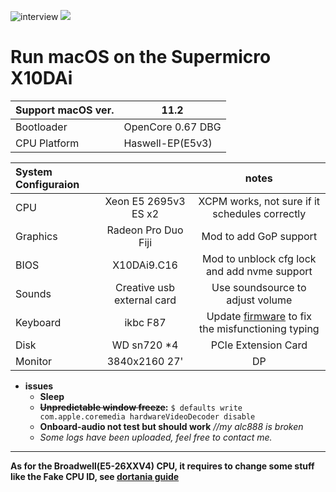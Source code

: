 

![interview](https://github.com/wmyfelix/X10DAi-hackintosh/blob/main/interview.png?raw=true)
![](https://github.com/wmyfelix/Supermicro-C612-X10DAi-hackintosh/blob/main/Screenshot_20220912_170714.png?raw=true)
# Run macOS on the Supermicro X10DAi 
|Support macOS ver.|11.2|
|:-|-|
|Bootloader|OpenCore 0.67 DBG|
|CPU Platform|Haswell-EP(E5v3)

|System Configuraion||notes|
|:-|:-:|:-:|
|CPU|Xeon E5 2695v3 ES x2|XCPM works, not sure if it schedules correctly|
|Graphics|Radeon Pro Duo Fiji |Mod to add GoP support| 
|BIOS|X10DAi9.C16|Mod to unblock cfg lock and add nvme support|
|Sounds|Creative usb external card|Use soundsource to adjust volume|
|Keyboard|ikbc F87|Update [firmware](https://share.weiyun.com/riG5w1hT) to fix the misfunctioning typing|
|Disk|WD sn720 *4 |PCIe Extension Card|added deviceproperties and set to "bulit-in"|
|Monitor|3840x2160 27' |DP|
* __issues__ 
  * __Sleep__
  * __~~Unpredictable window freeze~~:__ `$ defaults write com.apple.coremedia hardwareVideoDecoder disable`
  * __Onboard-audio not test but should work__ *//my alc888 is broken*
  * _Some logs have been uploaded, feel free to contact me._  
*** 
__As for the Broadwell(E5-26XXV4) CPU, it requires to change some stuff like the Fake CPU ID, see [dortania guide](https://dortania.github.io/OpenCore-Install-Guide/config-HEDT/broadwell-e.html#acpi/)__  


